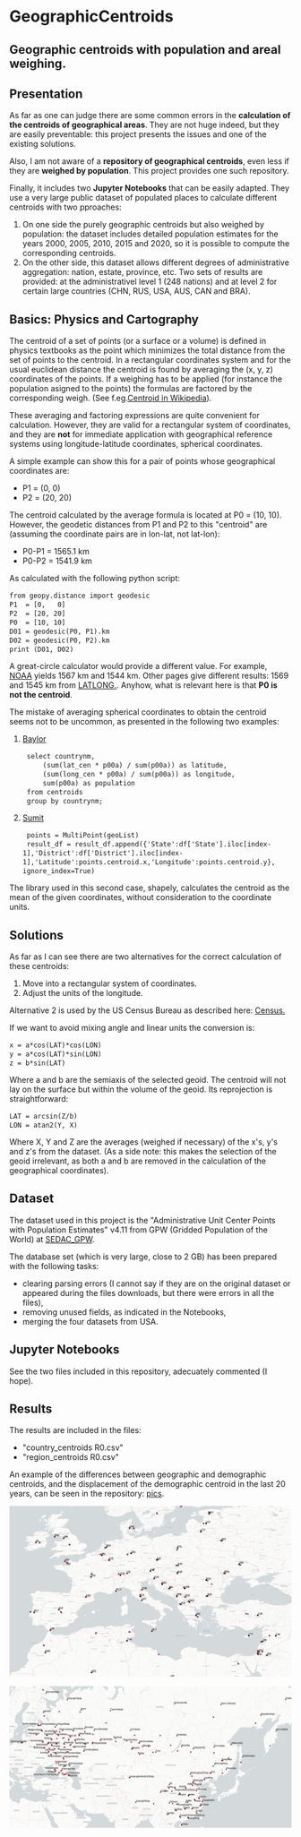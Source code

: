 # GeographicCentroids
## Geographic centroids with population and areal weighing.

## Presentation
As far as one can judge there are some common errors in the **calculation of the centroids of geographical areas**. They are not huge indeed, but they are easily preventable: this project presents the issues and one of the existing solutions.

Also, I am not aware of a **repository of geographical centroids**, even less if they are **weighed by population**. This project provides one such repository.

Finally, it includes two **Jupyter Notebooks** that can be easily adapted. They use a very large public dataset of populated places to calculate different centroids with two pproaches:
1. On one side the purely geographic centroids but also weighed by population: the dataset includes detailed population estimates for the years 2000, 2005, 2010, 2015 and 2020, so it is possible to compute the corresponding centroids. 
2. On the other side, this dataset allows different degrees of administrative aggregation: nation, estate, province, etc. Two sets of results are provided: at the administrativel level 1 (248 nations) and at level 2 for certain large countries (CHN, RUS, USA, AUS, CAN and BRA).

## Basics: Physics and  Cartography
The centroid of a set of points (or a surface or a volume) is defined in physics textbooks as the point which minimizes the total distance from the set of points to the centroid. In a rectangular coordinates system and for the usual euclidean distance the centroid is found by averaging the (x, y, z) coordinates of the points. If a weighing has to be applied (for instance the population asigned to the points) the formulas are factored by the corresponding weigh. (See f.eg.[Centroid in Wikipedia](https://en.wikipedia.org/wiki/Centroid)).

These averaging and factoring expressions are quite convenient for calculation. However, they are valid for a rectangular system of coordinates, and they are **not** for immediate application with geographical reference systems using longitude-latitude coordinates, spherical coordinates. 

A simple example can show this for a pair of points whose geographical coordinates are:
* P1 = (0,  0)
* P2 = (20, 20)

The centroid calculated by the average formula is located at P0 = (10, 10). However, the geodetic distances from P1 and P2 to this "centroid" are  (assuming the coordinate pairs are in lon-lat, not lat-lon):
* P0-P1 = 1565.1 km
* P0-P2 = 1541.9 km

As calculated with the following python script:

    from geopy.distance import geodesic
    P1  = [0,   0]
    P2  = [20, 20]
    P0  = [10, 10]
    D01 = geodesic(P0, P1).km
    D02 = geodesic(P0, P2).km
    print (D01, D02)

A great-circle calculator would provide a different value. For example, [NOAA](https://www.nhc.noaa.gov/gccalc.shtml) yields 1567 km and 1544 km. Other pages give different results: 1569 and 1545 km from [LATLONG.](https://www.movable-type.co.uk/scripts/latlong.html). 
Anyhow, what is relevant here is that **P0 is not the centroid**.

The mistake of averaging spherical coordinates to obtain the centroid seems not to be uncommon, as presented in the following two examples:
1. [Baylor](https://cs.baylor.edu/~hamerly/software/europe_population_weighted_centers.html)

        select countrynm,
            (sum(lat_cen * p00a) / sum(p00a)) as latitude,
            (sum(long_cen * p00a) / sum(p00a)) as longitude, 
            sum(p00a) as population
        from centroids 
        group by countrynm;
  
2. [Sumit](https://medium.com/@sumit.arora/plotting-weighted-mean-population-centroids-on-a-country-map-22da408c1397)

        points = MultiPoint(geoList)
        result_df = result_df.append({'State':df['State'].iloc[index-1],'District':df['District'].iloc[index-1],'Latitude':points.centroid.x,'Longitude':points.centroid.y}, ignore_index=True)
The library used in this second case, shapely, calculates the centroid as the mean of the given coordinates, without consideration to the coordinate units.

## Solutions
As far as I can see there are two alternatives for the correct calculation of these centroids: 
1. Move into a rectangular system of coordinates. 
2. Adjust the units of the longitude.

Alternative 2 is used by the US Census Bureau as described here: [Census.](https://www2.census.gov/geo/pdfs/reference/cenpop2010/COP2010_documentation.pdf)

If we want to avoid mixing angle and linear units the conversion is:

    x = a*cos(LAT)*cos(LON)
    y = a*cos(LAT)*sin(LON)
    z = b*sin(LAT)
Where a and b are the semiaxis of the selected geoid.
The centroid will not lay on the surface but within the volume of the geoid. Its reprojection is straightforward:

    LAT = arcsin(Z/b)
    LON = atan2(Y, X)
Where X, Y and Z are the averages (weighed if necessary) of the x's, y's and z's from the dataset.
(As a side note: this makes the selection of the geoid irrelevant, as both a and b are removed in the calculation of the geographical coordinates).

## Dataset
The dataset used in this project is the "Administrative Unit Center Points with Population Estimates" v4.11 from GPW (Gridded Population of the World) at [SEDAC_GPW](https://sedac.ciesin.columbia.edu/data/set/gpw-v4-admin-unit-center-points-population-estimates-rev11).

The database set (which is very large, close to 2 GB) has been prepared with the following tasks:
* clearing parsing errors (I cannot say if they are on the original dataset or appeared during the files downloads, but there were errors in all the files),
* removing unused fields, as indicated in the Notebooks, 
* merging the four datasets from USA.

## Jupyter Notebooks
See the two files included in this repository, adecuately commented (I hope).

## Results
The results are included in the files:
* "country_centroids R0.csv"
* "region_centroids R0.csv"

An example of the differences between geographic and demographic centroids, and the displacement of the demographic centroid in the last 20 years, can be seen in the repository: [pics](https://github.com/Rigonz/GeographicCentroids/blob/master/pics/).

![countries](/pics/GeoCentroids.png)

![regions](/pics/RegionCentroids.png)
